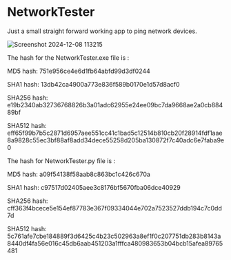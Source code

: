 # NetworkTester

Just a small straight forward working app to ping network devices.

![Screenshot 2024-12-08 113215](https://github.com/user-attachments/assets/0b5af9ca-4784-42da-b21b-cffe9394abda)

The hash for the NetworkTester.exe file is :

MD5 hash: 751e956ce4e6d1fb64abfd99d3df0244

SHA1 hash: 13db42ca4900a773e836f589b0170e1d57d8acf0

SHA256 hash: e19b2340ab32736768826b3a01adc62955e24ee09bc7da9668ae2a0cb88489bf

SHA512 hash: eff65f99b7b5c2871d6957aee551cc41c1bad5c12514b810cb20f28914fdf1aae8a9828c55ec3bf88af8add34dece55258d205ba130872f7c40adc6e7faba9e0

The hash for NetworkTester.py file is :

MD5 hash: a09f54138f58aab8c863bc1c426c670a

SHA1 hash: c97517d02405aee3c8176bf5670fba06dce40929

SHA256 hash: cff363f4bcece5e154ef87783e367f09334044e702a7523527ddb194c7c0dd7d

SHA512 hash: 5c761afe7cbe184889f3d6425c4b23c502963a8ef1f0c207751db283b8143a8440df4fa56e016c45db6aab451203a1fffca480983653b04bcb15afea89765481
